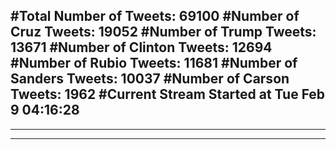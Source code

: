 #Total Number of Tweets: 69100 
#Number of Cruz Tweets: 19052
#Number of Trump Tweets: 13671
#Number of Clinton Tweets: 12694
#Number of Rubio Tweets: 11681
#Number of Sanders Tweets: 10037
#Number of Carson Tweets: 1962
#Current Stream Started at Tue Feb  9 04:16:28
---
---
---
